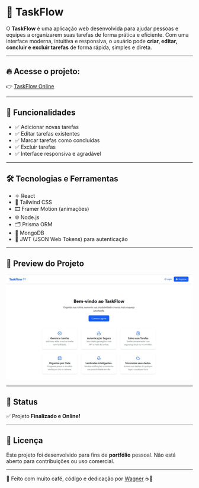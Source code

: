# 🚀 TaskFlow

O **TaskFlow** é uma aplicação web desenvolvida para ajudar pessoas e equipes a organizarem suas tarefas de forma prática e eficiente. Com uma interface moderna, intuitiva e responsiva, o usuário pode **criar, editar, concluir e excluir tarefas** de forma rápida, simples e direta.

---

## 🔥 Acesse o projeto:

👉 [TaskFlow Online](https://taskflow-fs.netlify.app/)

---

## 🧠 Funcionalidades

- ✅ Adicionar novas tarefas  
- ✅ Editar tarefas existentes  
- ✅ Marcar tarefas como concluídas  
- ✅ Excluir tarefas  
- ✅ Interface responsiva e agradável  

---

## 🛠️ Tecnologias e Ferramentas

- ⚛️ React  
- 🎨 Tailwind CSS  
- 🎞️ Framer Motion (animações)  
- 🌐 Node.js  
- 🗂️ Prisma ORM  
- 🍃 MongoDB  
- 🔐 JWT (JSON Web Tokens) para autenticação  

---

## 📸 Preview do Projeto

<img src="./docs/taskflow.png" alt="TaskFlow Preview" width="700"/>

---

## 🚧 Status

✅ Projeto **Finalizado e Online!**  

---

## 📄 Licença

Este projeto foi desenvolvido para fins de **portfólio** pessoal. Não está aberto para contribuições ou uso comercial.

---

💙 Feito com muito café, código e dedicação por [Wagner](https://github.com/WagnerKauan) ☕🚀
